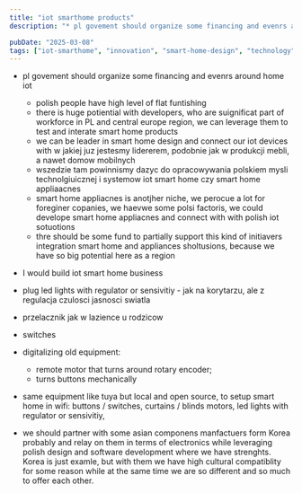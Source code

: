 ```yaml
---
title: "iot smarthome products"
description: "* pl govement should organize some financing and evenrs around home iot   * polish people have high level of flat funtishing   * there is huge potiential with d..."

pubDate: "2025-03-08"
tags: ["iot-smarthome", "innovation", "smart-home-design", "technology", "polish-iot-solutions", "smart-home-appliances", "financing-and-events"]
---
```


* pl govement should organize some financing and evenrs around home iot
  * polish people have high level of flat funtishing
  * there is huge potiential with developers, who are suignificat part of workforce in PL and central europe region, we can leverage them to test and interate smart home products
  * we can be leader in smart home design and connect our iot devices with <stolarka drwzwiona i okienna> w jakiej juz jestesmy lidererem, podobnie jak w produkcji mebli, a nawet domow mobilnych
  * wszedzie tam powinnismy dazyc do opracowywania polskiem mysli technolgiuicznej i systemow iot smart home czy smart home appliaacnes
  * smart home appliacnes is anotjher niche, we perocue a lot for foreginer copanies, we haevwe some polsi factoris, we could develope smart home appliacnes and connect with with polish iot sotuotions
  * thre should be some fund to partially support this kind of initiavers integration smart home and appliances sholtusions, because we have so big potential here as a region

* I would build iot smart home business
* plug led lights with regulator or sensivitiy - jak na korytarzu, ale z regulacja czulosci jasnosci swiatla
* przelacznik jak w lazience u rodzicow
* switches

* digitalizing old equipment:
  * remote motor that turns around rotary encoder;
  * turns buttons mechanically
 
* same equipment like tuya but local and open source, to setup smart home in wifi: buttons / switches, curtains / blinds motors, led lights with regulator or sensivitiy, 

* we should partner with some asian componens manfactuers form Korea probably  and relay on them in terms of electronics while leveraging polish design and software development where we have strenghts.  Korea is just examle, but with them we have high cultural compatiblity for some reason while at the same time we are so different and so much to offer each other. 


